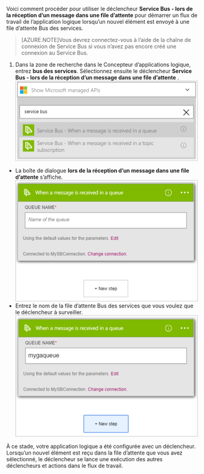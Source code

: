 Voici comment procéder pour utiliser le déclencheur **Service Bus - lors de la réception d’un message dans une file d’attente** pour démarrer un flux de travail de l’application logique lorsqu’un nouvel élément est envoyé à une file d’attente Bus des services.  

>[AZURE.NOTE]Vous devrez connectez-vous à l’aide de la chaîne de connexion de Service Bus si vous n’avez pas encore créé une connexion au Service Bus.  

1. Dans la zone de recherche dans le Concepteur d’applications logique, entrez **bus des services**. Sélectionnez ensuite le déclencheur **Service Bus - lors de la réception d’un message dans une file d’attente** .  
![Image de déclenchement Service Bus 1](./media/connectors-create-api-servicebus/trigger-1.png)   
- La boîte de dialogue **lors de la réception d’un message dans une file d’attente** s’affiche.  
![Image de déclenchement Service Bus 2](./media/connectors-create-api-servicebus/trigger-2.png)   
- Entrez le nom de la file d’attente Bus des services que vous voulez que le déclencheur à surveiller.   
![Image de déclenchement Bus des Services 3](./media/connectors-create-api-servicebus/trigger-3.png)   

À ce stade, votre application logique a été configurée avec un déclencheur. Lorsqu’un nouvel élément est reçu dans la file d’attente que vous avez sélectionné, le déclencheur se lance une exécution des autres déclencheurs et actions dans le flux de travail.    
